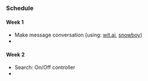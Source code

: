 
### Schedule
#### Week 1
* Make message conversation (using: [wit.ai](https://wit.ai/), [snowboy](https://github.com/Kitt-AI/snowboy))
* 
#### Week 2
* Search: On/Off controller
* 